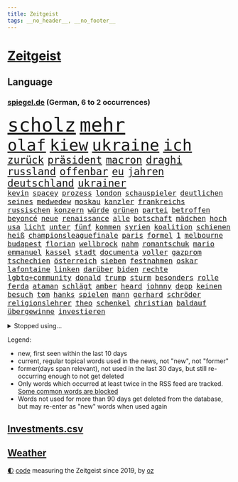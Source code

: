 ```yaml
---
title: Zeitgeist
tags: __no_header__, __no_footer__
---
```


# [Zeitgeist](https://oliz.io/zeitgeist/)

## Language

<h3><a href="https://www.spiegel.de" target="_blank">spiegel.de</a> (German, 6 to 2 occurrences)</h3>
<p style="font-family:monospace">
<span style="font-size:32pt"><a href="news_links.html#scholz" class="current">scholz</a></span>
<span style="font-size:32pt"><a href="news_links.html#mehr" class="current">mehr</a></span>
<br>
<span style="font-size:27pt"><a href="news_links.html#olaf" class="current">olaf</a></span>
<span style="font-size:27pt"><a href="news_links.html#kiew" class="current">kiew</a></span>
<span style="font-size:27pt"><a href="news_links.html#ukraine" class="current">ukraine</a></span>
<span style="font-size:27pt"><a href="news_links.html#ich" class="current">ich</a></span>
<br>
<span style="font-size:17pt"><a href="news_links.html#zurück" class="current">zurück</a></span>
<span style="font-size:17pt"><a href="news_links.html#präsident" class="current">präsident</a></span>
<span style="font-size:17pt"><a href="news_links.html#macron" class="current">macron</a></span>
<span style="font-size:17pt"><a href="news_links.html#draghi" class="current">draghi</a></span>
<span style="font-size:17pt"><a href="news_links.html#russland" class="current">russland</a></span>
<span style="font-size:17pt"><a href="news_links.html#offenbar" class="current">offenbar</a></span>
<span style="font-size:17pt"><a href="news_links.html#eu" class="current">eu</a></span>
<span style="font-size:17pt"><a href="news_links.html#jahren" class="current">jahren</a></span>
<span style="font-size:17pt"><a href="news_links.html#deutschland" class="current">deutschland</a></span>
<span style="font-size:17pt"><a href="news_links.html#ukrainer" class="current">ukrainer</a></span>
<br>
<span style="font-size:12pt"><a href="news_links.html#kevin" class="current">kevin</a></span>
<span style="font-size:12pt"><a href="news_links.html#spacey" class="current">spacey</a></span>
<span style="font-size:12pt"><a href="news_links.html#prozess" class="current">prozess</a></span>
<span style="font-size:12pt"><a href="news_links.html#london" class="current">london</a></span>
<span style="font-size:12pt"><a href="news_links.html#schauspieler" class="current">schauspieler</a></span>
<span style="font-size:12pt"><a href="news_links.html#deutlichen" class="current">deutlichen</a></span>
<span style="font-size:12pt"><a href="news_links.html#seines" class="current">seines</a></span>
<span style="font-size:12pt"><a href="news_links.html#medwedew" class="current">medwedew</a></span>
<span style="font-size:12pt"><a href="news_links.html#moskau" class="current">moskau</a></span>
<span style="font-size:12pt"><a href="news_links.html#kanzler" class="current">kanzler</a></span>
<span style="font-size:12pt"><a href="news_links.html#frankreichs" class="current">frankreichs</a></span>
<span style="font-size:12pt"><a href="news_links.html#russischen" class="current">russischen</a></span>
<span style="font-size:12pt"><a href="news_links.html#konzern" class="current">konzern</a></span>
<span style="font-size:12pt"><a href="news_links.html#würde" class="current">würde</a></span>
<span style="font-size:12pt"><a href="news_links.html#grünen" class="current">grünen</a></span>
<span style="font-size:12pt"><a href="news_links.html#partei" class="current">partei</a></span>
<span style="font-size:12pt"><a href="news_links.html#betroffen" class="current">betroffen</a></span>
<span style="font-size:12pt"><a href="news_links.html#beyoncé" class="current">beyoncé</a></span>
<span style="font-size:12pt"><a href="news_links.html#neue" class="current">neue</a></span>
<span style="font-size:12pt"><a href="news_links.html#renaissance" class="current">renaissance</a></span>
<span style="font-size:12pt"><a href="news_links.html#alle" class="current">alle</a></span>
<span style="font-size:12pt"><a href="news_links.html#botschaft" class="current">botschaft</a></span>
<span style="font-size:12pt"><a href="news_links.html#mädchen" class="current">mädchen</a></span>
<span style="font-size:12pt"><a href="news_links.html#hoch" class="current">hoch</a></span>
<span style="font-size:12pt"><a href="news_links.html#usa" class="current">usa</a></span>
<span style="font-size:12pt"><a href="news_links.html#licht" class="current">licht</a></span>
<span style="font-size:12pt"><a href="news_links.html#unter" class="current">unter</a></span>
<span style="font-size:12pt"><a href="news_links.html#fünf" class="current">fünf</a></span>
<span style="font-size:12pt"><a href="news_links.html#kommen" class="current">kommen</a></span>
<span style="font-size:12pt"><a href="news_links.html#syrien" class="current">syrien</a></span>
<span style="font-size:12pt"><a href="news_links.html#koalition" class="current">koalition</a></span>
<span style="font-size:12pt"><a href="news_links.html#schienen" class="current">schienen</a></span>
<span style="font-size:12pt"><a href="news_links.html#heiß" class="current">heiß</a></span>
<span style="font-size:12pt"><a href="news_links.html#championsleaguefinale" class="current">championsleaguefinale</a></span>
<span style="font-size:12pt"><a href="news_links.html#paris" class="current">paris</a></span>
<span style="font-size:12pt"><a href="news_links.html#formel" class="current">formel</a></span>
<span style="font-size:12pt"><a href="news_links.html#1" class="current">1</a></span>
<span style="font-size:12pt"><a href="news_links.html#melbourne" class="current">melbourne</a></span>
<span style="font-size:12pt"><a href="news_links.html#budapest" class="current">budapest</a></span>
<span style="font-size:12pt"><a href="news_links.html#florian" class="current">florian</a></span>
<span style="font-size:12pt"><a href="news_links.html#wellbrock" class="new">wellbrock</a></span>
<span style="font-size:12pt"><a href="news_links.html#nahm" class="current">nahm</a></span>
<span style="font-size:12pt"><a href="news_links.html#romantschuk" class="new">romantschuk</a></span>
<span style="font-size:12pt"><a href="news_links.html#mario" class="current">mario</a></span>
<span style="font-size:12pt"><a href="news_links.html#emmanuel" class="current">emmanuel</a></span>
<span style="font-size:12pt"><a href="news_links.html#kassel" class="current">kassel</a></span>
<span style="font-size:12pt"><a href="news_links.html#stadt" class="current">stadt</a></span>
<span style="font-size:12pt"><a href="news_links.html#documenta" class="current">documenta</a></span>
<span style="font-size:12pt"><a href="news_links.html#voller" class="current">voller</a></span>
<span style="font-size:12pt"><a href="news_links.html#gazprom" class="current">gazprom</a></span>
<span style="font-size:12pt"><a href="news_links.html#tschechien" class="current">tschechien</a></span>
<span style="font-size:12pt"><a href="news_links.html#österreich" class="current">österreich</a></span>
<span style="font-size:12pt"><a href="news_links.html#sieben" class="current">sieben</a></span>
<span style="font-size:12pt"><a href="news_links.html#festnahmen" class="current">festnahmen</a></span>
<span style="font-size:12pt"><a href="news_links.html#oskar" class="current">oskar</a></span>
<span style="font-size:12pt"><a href="news_links.html#lafontaine" class="current">lafontaine</a></span>
<span style="font-size:12pt"><a href="news_links.html#linken" class="current">linken</a></span>
<span style="font-size:12pt"><a href="news_links.html#darüber" class="current">darüber</a></span>
<span style="font-size:12pt"><a href="news_links.html#biden" class="current">biden</a></span>
<span style="font-size:12pt"><a href="news_links.html#rechte" class="current">rechte</a></span>
<span style="font-size:12pt"><a href="news_links.html#lgbtq+community" class="new">lgbtq+community</a></span>
<span style="font-size:12pt"><a href="news_links.html#donald" class="current">donald</a></span>
<span style="font-size:12pt"><a href="news_links.html#trump" class="current">trump</a></span>
<span style="font-size:12pt"><a href="news_links.html#sturm" class="current">sturm</a></span>
<span style="font-size:12pt"><a href="news_links.html#besonders" class="current">besonders</a></span>
<span style="font-size:12pt"><a href="news_links.html#rolle" class="current">rolle</a></span>
<span style="font-size:12pt"><a href="news_links.html#ferda" class="new">ferda</a></span>
<span style="font-size:12pt"><a href="news_links.html#ataman" class="new">ataman</a></span>
<span style="font-size:12pt"><a href="news_links.html#schlägt" class="current">schlägt</a></span>
<span style="font-size:12pt"><a href="news_links.html#amber" class="current">amber</a></span>
<span style="font-size:12pt"><a href="news_links.html#heard" class="current">heard</a></span>
<span style="font-size:12pt"><a href="news_links.html#johnny" class="current">johnny</a></span>
<span style="font-size:12pt"><a href="news_links.html#depp" class="current">depp</a></span>
<span style="font-size:12pt"><a href="news_links.html#keinen" class="current">keinen</a></span>
<span style="font-size:12pt"><a href="news_links.html#besuch" class="current">besuch</a></span>
<span style="font-size:12pt"><a href="news_links.html#tom" class="current">tom</a></span>
<span style="font-size:12pt"><a href="news_links.html#hanks" class="new">hanks</a></span>
<span style="font-size:12pt"><a href="news_links.html#spielen" class="current">spielen</a></span>
<span style="font-size:12pt"><a href="news_links.html#mann" class="current">mann</a></span>
<span style="font-size:12pt"><a href="news_links.html#gerhard" class="current">gerhard</a></span>
<span style="font-size:12pt"><a href="news_links.html#schröder" class="current">schröder</a></span>
<span style="font-size:12pt"><a href="news_links.html#religionslehrer" class="new">religionslehrer</a></span>
<span style="font-size:12pt"><a href="news_links.html#theo" class="new">theo</a></span>
<span style="font-size:12pt"><a href="news_links.html#schenkel" class="new">schenkel</a></span>
<span style="font-size:12pt"><a href="news_links.html#christian" class="current">christian</a></span>
<span style="font-size:12pt"><a href="news_links.html#baldauf" class="new">baldauf</a></span>
<span style="font-size:12pt"><a href="news_links.html#übergewinne" class="new">übergewinne</a></span>
<span style="font-size:12pt"><a href="news_links.html#investieren" class="current">investieren</a></span>
</p>
<details>
<summary>Stopped using...</summary>
<p class="former" style="font-size:12pt">
locker(603) abends(602) ausgezeichnet(602) sv(602) entdeckung(601) november(601) summe(601) überwinden(601) geduld(600) kritische(600) rostock(600) sekunden(600) wünschen(600) bewertet(599) klaren(599) stiftung(599) theater(599) warentest(599) zahlreichen(599) dauer(598) deswegen(598) erstaunlich(598) hinweisen(598) teslachef(598) turin(598) wählt(598) zurückgetreten(598) coronaimpfstoffe(597) erziehung(597) masken(597) präsentieren(597) sarscov2(597) unabhängige(597) abstimmen(596) anne(596) eingesetzt(596) erlitten(596) gewaltig(596) lesen(596) nationen(596) spdpolitikerin(596) steuert(596) strafen(596) vereinten(596) verschoben(596) wahrheit(596) west(596) übergeben(596) anleger(595) ausschreitungen(595) ehemaliger(595) enthüllt(595) gedenken(595) leere(595) mainz(595) niveau(595) priester(595) überschattet(595) abwehr(594) chelsea(594) deutet(594) facebook(594) freiheit(594) ifoinstitut(594) kurzarbeit(594) medikamente(594) stellten(594) zuge(594) bayerische(593) berichterstattung(593) christoph(593) coronainfektionen(593) djokovic(593) höchststand(593) juden(593) planeten(593) preisen(593) verhängte(593) wälder(593) arbeitgeber(592) fokus(592) greifen(592) künftigen(592) schmidt(592) usregierung(592) verstöße(592) zurzeit(592) demonstrationen(591) doku(591) dominiert(591) einstigen(591) elektroauto(591) entlastet(591) forderung(591) geflogen(591) kieler(591) muster(591) oberste(591) oktober(591) stolz(591) träumen(591) verschärfen(591) verzicht(591) vorsitzenden(591) branchen(590) gesteht(590) passen(590) räumen(590) schwierigen(590) unbedingt(590) amerikaner(589) amnesty(589) entscheidend(589) körperverletzung(589) langfristig(589) verfolgt(589) verlierer(589) beinahe(588) kindesmissbrauch(588) kultur(588) nerven(588) unterschiedlich(588) versteckt(588) wütend(588) üben(588) belarussische(587) beteiligung(587) freund(587) spekuliert(587) wirtschaftlichen(587) wirtschaftsministerium(587) abzug(586) feld(586) mauer(586) milde(586) pflanzen(586) rutschen(586) springt(586) südafrika(586) trennen(586) 96(585) berlins(585) schlechtes(585) yorker(585) amerikanischen(584) bürgermeisterin(584) debakel(584) jerusalem(584) prognosen(584) starker(584) verkaufen(584) arabische(583) atem(582) erneuten(582) affäre(581) beklagt(581) inszeniert(581) vieles(581) bundesgesundheitsminister(580) wirtschaftswachstum(580) zerstören(580) erschienen(579) defensive(578) limit(578) stiegen(578) uefa(578) eigenem(577) erzielte(577) holocaust(577) jahrestag(577) matthias(577) vermeintlichen(577) eben(576) reduzieren(575) wem(574) fortschritte(573) größere(573) bangt(572) einig(570) hohem(570) kooperation(570) springen(570) uni(570) landesweit(569) bürgerinnen(568) präsidentenwahl(568) s(568) bezeichnete(567) griechischen(567) klimaziele(567) bangen(566) spannend(566) moschee(565) fußballem(563) kräfte(563) intensivstation(560) patzt(560) abermals(559) erforscht(557) schätzen(557) türen(557) wiedergewählt(551) tuchel(548) annäherung(547) rache(542) farbe(536) möglichkeit(536) herzinfarkt(535) versammelt(532) einfache(530) erzieher(529) liter(529) berühmtesten(528) zweieinhalb(525) explodiert(519) rekorde(517) ereignet(505) kuba(502) enthält(500) rasche(494) infos(489) medizinischen(489) iv(488) schiebt(483) konfrontation(482) singen(478) gaspipeline(477) gezielt(475) ostdeutsche(472) unionsfraktion(470) unwahrscheinlich(470) bekannter(468) verlusten(466) recherche(457) notstand(448) hilferuf(444) bürgerrechtler(443) universitäten(441) stimmenfang(437) gekippt(435) redaktion(434) gregor(431) doppelte(430) reformieren(422) schenkt(420) vehement(416) gebeten(415) herausragende(414) scharfen(411) joseph(409) stoltenberg(404) kubicki(402) werte(398) statistik(395) eskalierte(393) wütenden(389) potsdamer(376) abgegeben(375) absolute(374) kontinent(365) vorgang(364) akzeptieren(356) aktionäre(354) fassung(352) berge(351) fachkräftemangel(347) leichten(343) raste(339) truppe(339) warb(339) flüchtet(338) lee(337) kündigten(331) seenot(330) versichert(330) emirate(327) erhebung(322) warnungen(321) rechtens(316) bedankt(313) flut(308) spende(305) erscheint(302) ahrtal(298) maurer(298) höchstwert(297) zutritt(295) dämpfen(289) dörfer(288) rückendeckung(288) nachspielzeit(286) parlaments(284) carrie(281) jahrzehnt(281) ali(279) düsseldorfer(278) fatalen(278) inneren(276) löschen(276) human(274) moderner(273) stürmen(271) music(268) ussoldaten(268) zorn(268) logistik(266) harris(265) mike(264) volkspartei(259) hilfsorganisationen(258) irritiert(257) ausgeschöpft(256) staatspräsident(256) längsten(255) a3(252) staatsanwältin(249) ostdeutschen(246) hell(245) terodde(245) bitcoins(241) exklusiven(241) radikalen(239) derby(238) kremlsprecher(238) mutmaßliches(238) zündeten(237) demo(236) verdoppeln(235) amtskollegen(234) störungen(233) gezielte(231) annulliert(230) sam(230) virtuellen(230) wahlergebnis(230) grünenpolitiker(229) klägerin(229) halbes(227) kindesmissbrauchs(227) presseschau(227) hendrik(225) knappheit(225) lindern(225) mächtig(225) elke(224) heidenreich(224) nullcovidstrategie(224) rwe(224) siebenmal(223) warburg(223) morde(222) erzeugerpreise(219) saal(219) aue(218) messenger(218) volksverhetzung(218) aktivitäten(216) exkanzler(216) abu(215) beantwortet(213) kampfjets(213) bereichen(212) 74(211) gewaltsamer(211) überlastung(211) benutzt(208) töchtern(208) euländer(207) zufällig(207) feiertag(206) frühling(206) materialien(205) soziologe(205) kräftigen(204) lockt(204) zoos(204) gestört(202) beitreten(201) engere(201) erheblichen(201) bas(200) bärbel(200) reichten(200) gletscher(199) bevorstehenden(196) kartoffeln(196) ausgeben(195) bauarbeiter(194) dienstleister(193) wärme(193) eindringlichen(192) kriminalität(192) schusswaffen(192) unbegründet(190) tottenham(188) fabian(187) gewaltsamen(187) kentucky(187) geringer(186) feierten(184) sportlichen(184) aggression(183) beteiligte(183) buhlen(183) gelb(183) geschmack(183) winfried(183) auseinander(182) bundesfinanzminister(182) vorgesetzte(182) zerocovidpolitik(182) einfacher(181) historischer(180) zielen(180) kontrollierte(179) museen(179) gräueltaten(177) blumen(176) vollsperrung(176) vietnam(175) kalb(174) rekordsumme(174) schwein(172) verschiedenen(172) coronaproteste(171) fehlgeburt(171) frieren(171) geboostert(171) waffenruhe(171) angekündigte(170) american(169) befragten(169) podest(169) beschossen(168) kretschmann(168) landeten(168) negativserie(168) angeht(167) besiegen(166) dunja(166) fdpverkehrsminister(166) kollegin(166) ebay(165) gedenktag(165) hässliche(165) nordische(165) pflegerinnen(164) frühe(163) fußballweltverband(163) männlichkeit(163) stausee(163) verrat(163) verurteilten(163) dmytro(162) windräder(162) 67(161) phoenix(160) renault(158) bauer(156) leiser(156) parallelwelt(156) telefonieren(156) genießen(155) mediatorin(155) roethe(155) senden(155) revision(154) wiegen(154) bafög(153) kader(153) erkennt(151) menschenrechtler(151) bronze(150) flugzeugen(150) führungsriege(150) cool(149) fangen(148) traurige(148) verpflichtung(148) erleiden(147) genehmigt(147) 140(146) weltbekannt(145) helen(144) kumpel(144) ersparnisse(143) lord(143) aufrüstung(142) beweis(142) erfand(142) erfolgte(142) fossil(142) hinzu(142) kannten(142) systematisch(142) wegfallen(142) beschleunigen(140) brot(140) lasche(140) passierte(140) abgeholt(138) verschwinden(138) auszugeben(137) bundesaußenministerin(137) play(137) unterstützte(137) kunstmarkt(135) schießereien(135) heiligen(134) weitreichend(134) familienvater(133) peilt(133) versöhnt(133) wild(133) usfirmen(132) abschuss(131) einbußen(131) handelsabkommen(131) usverteidigungsminister(131) bridge(130) verabreden(130) reparatur(129) schalker(129) enttäuschend(128) wettkampf(128) abgefahren(127) jr(127) stephan(127) teilten(127) verschwindet(127) datenschutz(126) erreichten(125) görlitz(125) luftangriffe(125) überlässt(125) protestierenden(124) weltranglistenersten(124) 61jährige(123) verdreifachen(122) überwachungskameras(122) hinab(120) wiederum(120) zaudern(120) bestürzt(119) stemmen(119) luftangriff(118) offenbaren(118) operation(118) cyberattacken(117) fake(117) häftlingen(117) kondome(117) natogeneralsekretär(117) cowboys(116) dominierten(116) einheit(116) verdanken(115) 49(114) säbelrasseln(113) fisch(112) hongkongs(112) motivierte(112) nützt(112) protagonisten(112) weltkriegs(112) photography(111) sofortige(111) umfragen(111) neuregelung(110) aufteilen(109) haustiere(108) kampfflugzeuge(108) idaroberstein(107) infolge(107) geringe(106) vergab(106) 350(105) ai(105) mekong(105) runter(105) young(105) abschieds(104) elektronische(104) unterbrechen(104) verwundete(104) barrier(103) reef(103) stellungnahme(103) systeme(103) teslafabrik(103) unbewaffnete(103) gesichtserkennung(102) niederlegen(102) schlussstrich(101) pausen(100) peace(100) ruinen(100) staatskanzlei(100) kusel(99) verspätungen(99) funktionäre(98) hausdurchsuchung(98) vollständigen(98) besonderheiten(96) traurig(96) eingelegt(95) elektronischen(95) usamerikanerin(95) jacht(94) vereine(94) preußen(93) schuster(93) bauch(92) einsam(92) saudiarabiens(92) spiegeltitelstory(92) ausfiel(91) inakzeptabel(91) mac(91) machbar(91) videoschalte(91) ausfällt(90) ausgenutzt(90) ei(90) fillon(90) leuten(90) marokko(90) beschuss(89) champsélysées(89) spdchef(89) wesentlich(89) 19jährige(88) cas(88) erliegen(88) fluss(88) luxusauto(88) natomitgliedschaft(88) sportgerichtshof(88) a7(87) kisten(87) koalas(87) passé(87) verbrachte(87) erwürgt(86) kutschaty(86) rechtsextremist(86) zugenommen(86) erfolgreicher(85) fluggast(85) siege(85) alarmismus(84) angestoßen(84) besaß(84) betreiben(84) co₂abgabe(84) first(84) freundschaft(84) gewehr(84) schauer(84) spitzenkandidaten(84) grundwasser(83) regionalliga(83) rotweiss(83) veruntreuung(83) waldbesitzer(83) beliefert(82) blitzschnell(82) clearview(82) gebiete(82) mangelhaft(82) mittagspause(82) verteidigungsbündnis(82) 52jähriger(81) deborah(81) gebäudes(81) muslim(81) virtual(81) überarbeitet(81) argumentation(80) jahreszeit(80) nass(80) beruhigt(79) eingenommen(79) esc(79) lebe(79) ostfriesischen(79) talfahrt(79) adler(78) instrumentalisiert(78) nkunku(78) nützlich(78) scham(78) weitem(78) beugt(77) gestochen(77) applaus(76) deutliches(76) industrienationen(76) katastrophale(76) niedergestochen(76) spannendes(76) unsicher(76) überwiegt(76) 32jährige(75) angelegten(75) blume(75) bundesbehörden(75) csugeneralsekretär(75) offizieller(75) plätzen(75) anlässlich(74) argumentieren(74) aussetzung(74) außergewöhnliche(74) bp(74) eintritt(74) exkanzlers(74) regionalwahl(74) widmen(74) freiwillige(73) kriegsverbrechen(73) normaler(73) strategische(73) traditionsklub(73) verfolgungsjagd(73) zuwiderhandlung(73) zäsur(73) group(72) knöllchen(72) natotreffen(72) polizeiwagen(72) binnenflüchtlinge(71) empfang(71) malik(71) natochef(71) rettungshubschrauber(71) aggressors(70) arbeitsbedingungen(70) bombenanschlag(70) ungewiss(70) zunimmt(70) abgewehrt(69) kinderpsychiater(69) premierleagueklub(69) einzigartigen(68) herkunft(68) verspottete(68) äckern(68) alpenrepublik(67) aufzubrechen(67) besitzern(67) bussen(67) eigentor(67) einkauf(67) lindners(67) trier(67) burkhard(66) nachtleben(66) tyson(66) abtreibungsgegner(65) rapide(65) bezug(64) chemiewaffen(64) günstigste(64) interimspräsident(64) künstlerinnen(64) verschlechterte(64) volkes(64) boxer(63) drake(63) evakuierungen(63) gottes(63) hauptversammlung(63) luxushotels(63) ortsbesuch(63) reanimiert(63) saisonende(63) exprofi(62) grenzt(62) internetzensur(62) koordination(62) mach(62) patrick(62) saharastaub(62) spieltags(62) staub(62) bonuszahlungen(61) einschränkung(61) mittleren(61) abtreiben(60) jones(60) militärbündnisses(60) niedersächsischen(60) nikolaj(60) prämiert(60) selenska(60) ungewohnten(60) anfänge(59) ukrainehilfe(59) ultras(59) villen(59) einberufen(58) flossen(58) glaube(58) lodern(58) sachverständige(58) sahara(58) traktoren(58) co₂ausstoß(57) koordinator(57) lohnpreisspirale(57) optisch(57) strategisch(57) zellen(57) zerocovidstrategie(57) 39(56) aramco(56) bundesligaspieltag(56) ignorieren(56) lecker(56) olga(56) saudi(56) staatspropaganda(56) verschlechtern(56) völkermord(56) kiffen(55) konsortium(55) menschlicher(55) millionenspende(55) satte(55) tschechiens(55) besatzer(54) dgbvorsitzende(54) erlauben(54) halbiert(54) kéré(54) sportchef(54) westukraine(54) angriffskriegs(53) ausrichten(53) auszugehen(53) beobachtete(53) erhalt(53) kunstsammlung(53) potter(53) zentralrat(53) machtwechsel(52) talent(52) antwerpen(51) detaillierten(51) dmitrij(51) flüssiggasterminals(51) interner(51) luxusvillen(51) bunker(50) zulegen(50) 2003(49) astronaut(49) ball(49) diesjährigen(49) fang(49) schmecken(49) untersagen(49) wahlkarten(49) wählerwanderung(49) zuschauern(48) grundstücke(47) louis(47) neutral(47) schiffbrüchige(47) erwies(46) itbranche(46) putinversteher(46) reuter(46) schiedsgericht(46) schulsystem(46) vorsätzlicher(46) angeschlagene(45) lahmzulegen(45) mordkommission(45) rekordniveau(45) riskieren(45) viertelmillion(45) wiegelt(45) zuschüsse(45) öpnv(45) al(44) arbeitslosigkeit(44) bundesrechnungshof(44) feldenkirchen(44) françois(44) jemenitische(44) leeres(44) erfasste(43) evakuierungsmission(43) heldentum(43) jurij(43) kreuz(43) siebzigerjahre(43) sowjetischen(43) südossetien(43) züchter(43) auslöser(42) boxen(42) dissertation(42) gärtner(42) hochrechnungen(42) jamal(42) khashoggi(42) kohfeldt(42) konkret(42) tötungsdelikt(42) unerwünschten(42) doktorarbeit(41) flüssiges(41) huber(41) konjunktureinbruch(41) verpflichtenden(41) volkswirtschaft(41) welch(41) besseres(40) bremse(40) ehrenmal(40) kompetenz(40) streifen(40) tochterfirmen(40) aufgewacht(39) buschland(39) mandat(39) mehrheiten(39) schießerei(39) traumatisiert(39) tschernihiw(39) wahllos(39) infektionslage(38) rica(38) aufbegehren(37) eupläne(37) gewalttaten(37) kompromissvorschlag(37) banker(36) belegschaft(36) darsteller(36) enges(36) hector(36) 26jähriger(35) bäckerei(35) nebensache(35) rajapaksa(35) titelkampf(35) veranstaltet(35) francois(34) friedenstauben(34) klos(34) mathieu(34) pferderennen(34) phosphormunition(34) poel(34) wetterexperten(34) afrikaner(33) gerichts(33) gesundheitsbehörden(33) morden(33) mordverdachts(33) ngo(33) nicola(33) beine(32) fotografie(32) franken(32) hilfreich(32) sechsstellige(32) bebt(31) bergsteiger(31) knopfdruck(31) kommender(31) menschenhandel(31) millionenschwere(31) stellvertretende(31) videocall(31) vierstellige(31) besetzen(30) frühzeitig(30) gestaltete(30) recherchen(30) wertvolle(30) würdigung(30) besserer(29) fsv(29) blüte(28) joker(28) playoffspiel(28) schlechtem(28) titanic(28) unbekannt(28) bauchschmerzen(27) bleib(27) normalisiert(27) arminias(26) cameron(26) funkspruch(26) geschädigt(26) palästinensern(26) predigt(26) täglichen(26) wels(26) gaseta(25) hergestellten(25) kopfverletzung(25) nowaja(25) stahlwerks(25) vorzulegen(25) feiertage(24) kriegsverletzte(24) routen(24) stadien(24) enkel(23) gekürzt(23) koalitionen(23) kopfankopfrennen(23) mannheim(23) muslimen(23) suns(23) verbliebenen(23) zubereiten(23) ecuadorianischen(22) eingewiesen(22) gäbe(22) kantersieg(22) ko(22) konstantin(22) kuhle(22) marktmanipulation(22) politikwissenschaftlerin(22) wahre(22) aktionären(21) ausgangssperren(21) besonderheit(21) fragwürdige(21) leerstelle(21) scholz’(21) usrapper(21) aufeinander(20) ergebnissen(20) hermann(20) mitbesitzer(20) onlineschule(20) puppe(20) boomt(19) el(19) exfraktionschef(19) harz(19) rechtsaußen(19) rüsten(19) verhängnis(19) eugrenzschutzagentur(18) frontex(18) horizont(18) industriestaaten(18) kippt(18) niinistö(18) präsidiumsmitglieder(18) sauli(18) ökologisch(18) antrieb(17) asowregiment(17) gasausstieg(17) gestiegener(17) hackerangriffe(17) gehör(16) machine(16) schrecklich(16) 4500(15) lukrative(15) wahlkampfendspurt(15) zehnten(15) meistertitel(14) mähdrescher(14) panzerhaubitze(14) ölboykott(14) abgeschrieben(13) bedrohlich(13) delikte(13) gaslieferstopp(13) raf(13) wohnhäusern(13) lehre(12) olympiastadion(12) regionalverkehr(12) trüben(12) atlas(11) fein(11) weitreichender(11)
</p>
</details>
<p>Legend:
<ul>
<li><span class="new">new</span>, first seen within the last 10 days</li>
<li><span class="current">current</span>, regular topical words used in the news, not "new", not "former"</li>
<li><span class="former">former(days span relevant)</span>, not used in the last 30 days, but still re-occurring enough to not get deleted</li>
<li>Only words which occurred at least twice in the RSS feed are tracked. <a href="language/filters.py">Some common words are blocked</a></li>
<li>Words not used for more than 90 days get deleted from the database, but may re-enter as "new" words when used again</li>
</ul>
</p>

## [Investments](investments.html)[.csv](investments.csv)

## [Weather](weather.html)

<footer>
<a href="javascript:toggleTheme()" class="nav">🌓</a>
<a href="https://github.com/ooz/zeitgeist">code</a> measuring the Zeitgeist since 2019, by <a href="https://oliz.io">oz</a>
</footer>
